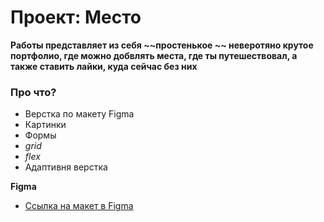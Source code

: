 # Проект: Место

**Работы представляет из себя ~~простенькое ~~ неверотяно крутое портфолио, где можно добвлять места, где ты путешествовал, а также ставить лайки, куда сейчас без них**

### Про что?

* Верстка по макету Figma
* Картинки
* Формы
* _grid_
* _flex_
* Адаптивня верстка

**Figma**

* [Ссылка на макет в Figma](https://www.figma.com/file/2cn9N9jSkmxD84oJik7xL7/JavaScript.-Sprint-4?node-id=0%3A1)
